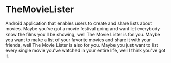 # TheMovieLister
Android application that enables users to create and share lists about movies. Maybe you've got a movie festival going and want let everybody know the films you'll be showing, well The Movie Lister is for you. Maybe you want to make a list of your favorite movies and share it with your friends, well The Movie Lister is also for you. Maybe you just want to list every single movie you've watched in your entire life, well I think you've got it.
